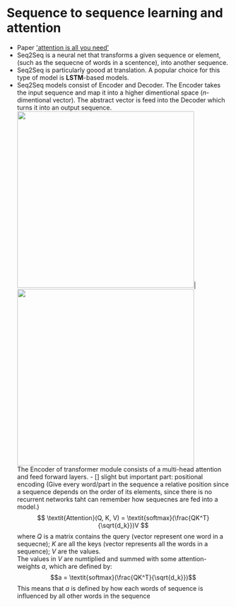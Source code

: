 # Sequence to sequence learning and attention #
* Paper ['attention is all you need'](https://papers.nips.cc/paper/2017/file/3f5ee243547dee91fbd053c1c4a845aa-Paper.pdf)  
* Seq2Seq is a neural net that transforms a given sequence or element, (such as the sequecne of words in a scentence), into another sequence.  
* Seq2Seq is particularly goood at  translation. A popular choice for this type of model is __LSTM__-based models.
* Seq2Seq models consist of Encoder and Decoder. The Encoder takes the input sequence and map it into a higher dimentional space (_n_-dimentional vector). The abstract vector is feed into the Decoder which turns it into an output sequence.  
<img src="https://miro.medium.com/max/2880/1*BHzGVskWGS_3jEcYYi6miQ.png" width="400" height="400">|<img src="https://miro.medium.com/max/700/1*ETe4WrKJ1lS1MKDgBPIM0g.png" width="400" height="400">  
The Encoder of transformer module consists of a multi-head attention and feed forward layers. - [] slight but important part: positional encoding (Give every word/part in the sequence a relative position since a sequence depends on the order of its elements, since there is no recurrent networks taht can remember how sequecnes are fed into a model.)
$$ \textit{Attention}(Q, K, V) = \textit{softmax}(\frac{QK^T}{\sqrt{d_k}})V $$
where $Q$ is a matrix contains the query (vector represent one word in a sequecne); $K$ are all the keys (vector represents all the words in a sequence); $V$ are the values.  
The values in $V$ are numtiplied and summed with some attention-weights $a$, which are defined by:
$$a = \textit{softmax}(\frac{QK^T}{\sqrt{d_k}})$$
This means that $a$ is defined by how each words of sequence is influenced by all other words in the sequence  
